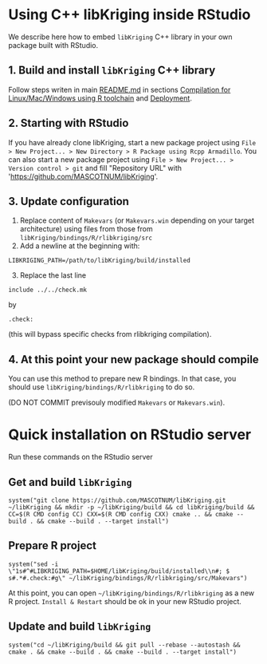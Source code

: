 # Using C++ libKriging inside RStudio

We describe here how to embed `libKriging` C++ library in your own package built with RStudio.

## 1. Build and install `libKriging` C++ library

Follow steps writen in main [README.md](../../README.md) in sections
[Compilation for Linux/Mac/Windows using R toolchain](../../README.md#compilation-for-linuxmacwindows-using-r-toolchain) and [Deployment](../../README.md#deployment).

## 2. Starting with RStudio

If you have already clone libKriging, start a new package project using `File > New Project... > New Directory > R Package using Rcpp Armadillo`. You can also start a new package project using `File > New Project... > Version control > git` and fill "Repository URL" with 'https://github.com/MASCOTNUM/libKriging'.

## 3. Update configuration

1. Replace content of `Makevars` (or `Makevars.win` depending on your target architecture) using files from those from `libKriging/bindings/R/rlibkriging/src`
2. Add a newline at the beginning with:
```
LIBKRIGING_PATH=/path/to/libKriging/build/installed
```
3. Replace the last line
```
include ../../check.mk
```
by
```
.check:
```
(this will bypass specific checks from rlibkriging compilation).

## 4. At this point your new package should compile

You can use this method to prepare new R bindings. In that case, you should use `libKriging/bindings/R/rlibkriging` to do so.

(DO NOT COMMIT previsouly modified `Makevars` or `Makevars.win`).

# Quick installation on RStudio server

Run these commands on the RStudio server

## Get and build `libKriging`
```
system("git clone https://github.com/MASCOTNUM/libKriging.git ~/libKriging && mkdir -p ~/libKriging/build && cd libKriging/build && CC=$(R CMD config CC) CXX=$(R CMD config CXX) cmake .. && cmake --build . && cmake --build . --target install")
```

## Prepare R project
```
system("sed -i \"1s#^#LIBKRIGING_PATH=$HOME/libKriging/build/installed\\n#; $ s#.*#.check:#g\" ~/libKriging/bindings/R/rlibkriging/src/Makevars")
```

At this point, you can open `~/libKriging/bindings/R/rlibkriging` as a new R project. `Install & Restart` should be ok in your new RStudio project.

## Update and build `libKriging`
```
system("cd ~/libKriging/build && git pull --rebase --autostash && cmake . && cmake --build . && cmake --build . --target install")
```










